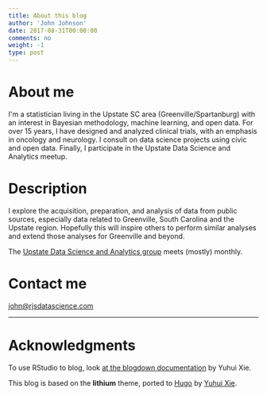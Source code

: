 ```yaml
---
title: About this blog
author: 'John Johnson'
date: 2017-08-31T00:00:00
comments: no
weight: -1
type: post
---
```


# About me

I'm a statistician living in the Upstate SC area (Greenville/Spartanburg) with an interest in Bayesian methodology, machine learning, and open data. For over 15 years, I have designed and analyzed clinical trials, with an emphasis in oncology and neurology. I consult on data science projects using civic and open data. Finally, I participate in the Upstate Data Science and Analytics meetup.

# Description

I explore the acquisition, preparation, and analysis of data from public sources, especially data related to Greenville, South Carolina and the Upstate region. Hopefully this will inspire others to perform similar analyses and extend those analyses for Greenville and beyond.

The [Upstate Data Science and Analytics group](https://www.meetup.com/Greenville-Data-Science-Analytics-Meetup/) meets (mostly) monthly.

# Contact me

[john@rjsdatascience.com](mailto:john@rjsdatascience.com)

---

# Acknowledgments

To use RStudio to blog, look [at the blogdown documentation](https://bookdown.org/yihui/blogdown/) by Yuhui Xie.

This blog is based on the **lithium** theme, ported to [Hugo](https://gohugo.io) by [Yuhui Xie](http://github.com/yuhui).


